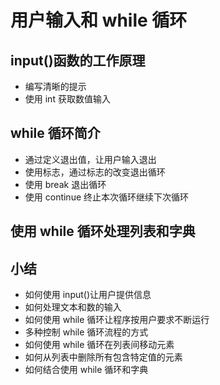 # 用户输入和 while 循环

## input()函数的工作原理

- 编写清晰的提示
- 使用 int 获取数值输入

## while 循环简介

- 通过定义退出值，让用户输入退出
- 使用标志，通过标志的改变退出循环
- 使用 break 退出循环
- 使用 continue 终止本次循环继续下次循环

## 使用 while 循环处理列表和字典

## 小结

- 如何使用 input()让用户提供信息
- 如何处理文本和数的输入
- 如何使用 while 循环让程序按用户要求不断运行
- 多种控制 while 循环流程的方式
- 如何使用 while 循环在列表间移动元素
- 如何从列表中删除所有包含特定值的元素
- 如何结合使用 while 循环和字典
